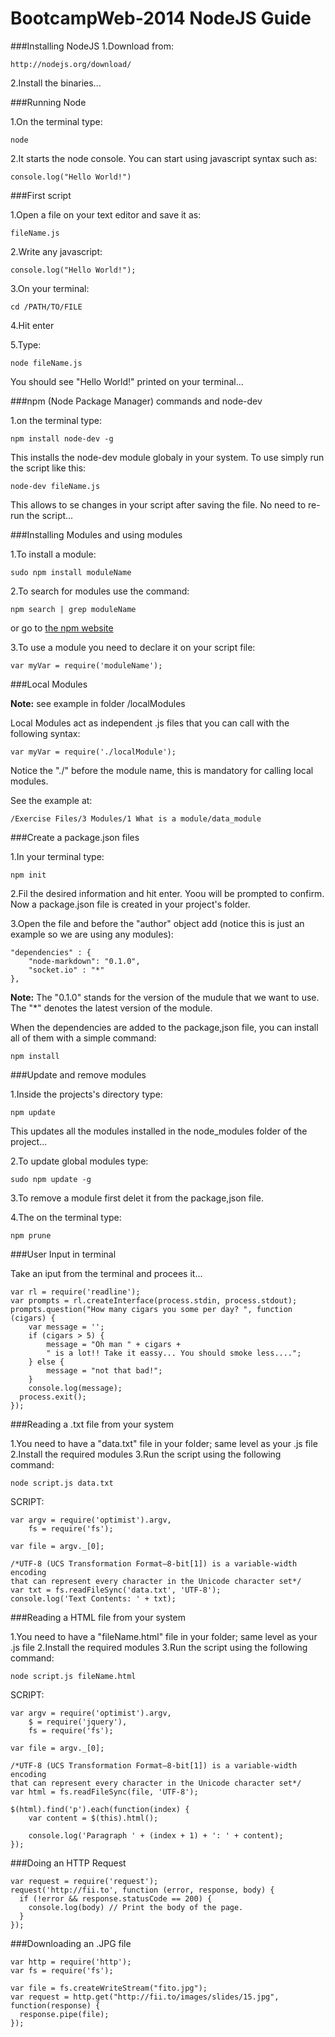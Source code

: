 BootcampWeb-2014 NodeJS Guide
=============================

###Installing NodeJS
1.Download from:

	http://nodejs.org/download/

2.Install the binaries...

###Running Node

1.On the terminal type:

	node

2.It starts the node console. You can start using javascript syntax such as:

	console.log("Hello World!")

###First script

1.Open a file on your text editor and save it as:

	fileName.js

2.Write any javascript:

	console.log("Hello World!");

3.On your terminal:

	cd /PATH/TO/FILE

4.Hit enter

5.Type:

	node fileName.js

You should see "Hello World!" printed on your terminal...

###npm (Node Package Manager) commands and node-dev

1.on the terminal type:

	npm install node-dev -g

This installs the node-dev module globaly in your system. To use simply run the script like this:

	node-dev fileName.js

This allows to se changes in your script after saving the file. No need to re-run the script...

###Installing Modules and using modules

1.To install a module:

	sudo npm install moduleName	

2.To search for modules use the command:

	npm search | grep moduleName

or go to [the npm website](https://www.npmjs.org/)

3.To use a module you need to declare it on your script file:

	var myVar = require('moduleName');

###Local Modules

__Note:__ see example in folder /localModules

Local Modules act as independent .js files that you can call with the following syntax:

	var myVar = require('./localModule');

Notice the "./" before the module name, this is mandatory for calling local modules.

See the example at:

	/Exercise Files/3 Modules/1 What is a module/data_module

###Create a package.json files

1.In your terminal type:

	npm init

2.Fil the desired information and hit enter. Yoou will be prompted to confirm. Now a package.json file is created in your project's folder.

3.Open the file and before the "author" object add (notice this is just an example so we are using any modules):

	"dependencies" : {
		"node-markdown": "0.1.0",
		"socket.io" : "*"
	},

__Note:__ The "0.1.0" stands for the version of the mudule that we want to use. The "*" denotes the latest version of the module.

When the dependencies are added to the package,json file, you can install all of them with a simple command:

	npm install

###Update and remove modules

1.Inside the projects's directory type:

	npm update

This updates all the modules installed in the node_modules folder of the project...

2.To update global modules type:

	sudo npm update -g

3.To remove a module first delet it from the package,json file.

4.The on the terminal type:

	npm prune

###User Input in terminal

Take an iput from the terminal and procees it...

	var rl = require('readline');
	var prompts = rl.createInterface(process.stdin, process.stdout);
	prompts.question("How many cigars you some per day? ", function  (cigars) {
		var message = '';
		if (cigars > 5) {
			message = "Oh man " + cigars + 
			" is a lot!! Take it eassy... You should smoke less....";
		} else {
			message = "not that bad!";
		}
		console.log(message);
	  process.exit();
	});

###Reading a .txt file from your system

1.You need to have a "data.txt" file in your folder; same level as your .js file
2.Install the required modules
3.Run the script using the following command:

	node script.js data.txt

SCRIPT:

	var argv = require('optimist').argv,
		fs = require('fs');

	var file = argv._[0];

	/*UTF-8 (UCS Transformation Format—8-bit[1]) is a variable-width encoding 
	that can represent every character in the Unicode character set*/
	var txt = fs.readFileSync('data.txt', 'UTF-8');
	console.log('Text Contents: ' + txt);

###Reading a HTML file from your system

1.You need to have a "fileName.html" file in your folder; same level as your .js file
2.Install the required modules
3.Run the script using the following command:

	node script.js fileName.html

SCRIPT:

	var argv = require('optimist').argv,
		$ = require('jquery'),
		fs = require('fs');

	var file = argv._[0];

	/*UTF-8 (UCS Transformation Format—8-bit[1]) is a variable-width encoding 
	that can represent every character in the Unicode character set*/
	var html = fs.readFileSync(file, 'UTF-8');

	$(html).find('p').each(function(index) {
		var content = $(this).html();

		console.log('Paragraph ' + (index + 1) + ': ' + content);
	});

###Doing an HTTP Request

	var request = require('request');
	request('http://fii.to', function (error, response, body) {
	  if (!error && response.statusCode == 200) {
	    console.log(body) // Print the body of the page.
	  }
	});

###Downloading an .JPG file

	var http = require('http');
	var fs = require('fs');

	var file = fs.createWriteStream("fito.jpg");
	var request = http.get("http://fii.to/images/slides/15.jpg", function(response) {
	  response.pipe(file);
	});

